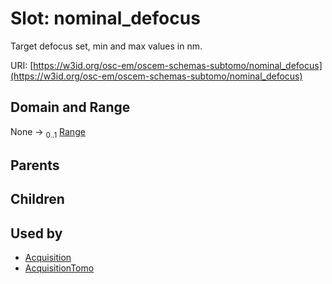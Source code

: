 
# Slot: nominal_defocus

Target defocus set, min and max values in nm.

URI: [https://w3id.org/osc-em/oscem-schemas-subtomo/nominal_defocus](https://w3id.org/osc-em/oscem-schemas-subtomo/nominal_defocus)


## Domain and Range

None &#8594;  <sub>0..1</sub> [Range](Range.md)

## Parents


## Children


## Used by

 * [Acquisition](Acquisition.md)
 * [AcquisitionTomo](AcquisitionTomo.md)
